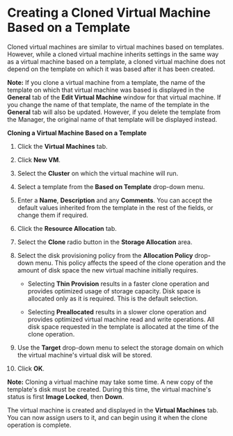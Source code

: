 # Creating a Cloned Virtual Machine Based on a Template

Cloned virtual machines are similar to virtual machines based on templates. However, while a cloned virtual machine inherits settings in the same way as a virtual machine based on a template, a cloned virtual machine does not depend on the template on which it was based after it has been created.

**Note:** If you clone a virtual machine from a template, the name of the template on which that virtual machine was based is displayed in the **General** tab of the **Edit Virtual Machine** window for that virtual machine. If you change the name of that template, the name of the template in the **General** tab will also be updated. However, if you delete the template from the Manager, the original name of that template will be displayed instead.

**Cloning a Virtual Machine Based on a Template**

1. Click the **Virtual Machines** tab.

2. Click **New VM**.

3. Select the **Cluster** on which the virtual machine will run.

4. Select a template from the **Based on Template** drop-down menu.

5. Enter a **Name**, **Description** and any **Comments**. You can accept the default values inherited from the template in the rest of the fields, or change them if required.

6. Click the **Resource Allocation** tab.

7. Select the **Clone** radio button in the **Storage Allocation** area.

8. Select the disk provisioning policy from the **Allocation Policy** drop-down menu. This policy affects the speed of the clone operation and the amount of disk space the new virtual machine initially requires.

    * Selecting **Thin Provision** results in a faster clone operation and provides optimized usage of storage capacity. Disk space is allocated only as it is required. This is the default selection.

    * Selecting **Preallocated** results in a slower clone operation and provides optimized virtual machine read and write operations. All disk space requested in the template is allocated at the time of the clone operation.

9. Use the **Target** drop-down menu to select the storage domain on which the virtual machine's virtual disk will be stored.

10. Click **OK**.

**Note:** Cloning a virtual machine may take some time. A new copy of the template's disk must be created. During this time, the virtual machine's status is first **Image Locked**, then **Down**.

The virtual machine is created and displayed in the **Virtual Machines** tab. You can now assign users to it, and can begin using it when the clone operation is complete.
